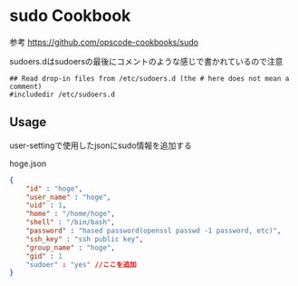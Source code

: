 sudo Cookbook
=============
参考 https://github.com/opscode-cookbooks/sudo

sudoers.dはsudoersの最後にコメントのような感じで書かれているので注意
```
## Read drop-in files from /etc/sudoers.d (the # here does not mean a comment)
#includedir /etc/sudoers.d
```
Usage
-----
user-settingで使用したjsonにsudo情報を追加する

hoge.json
```json
{
    "id" : "hoge",
    "user_name" : "hoge",
    "uid" : 1,
    "home" : "/home/hoge",
    "shell" : "/bin/bash",
    "password" : "hased password(openssl passwd -1 password, etc)",
    "ssh_key" : "ssh public key",
    "group_name" : "hoge",
    "gid" : 1
    "sudoer" : "yes" //ここを追加
}
```
